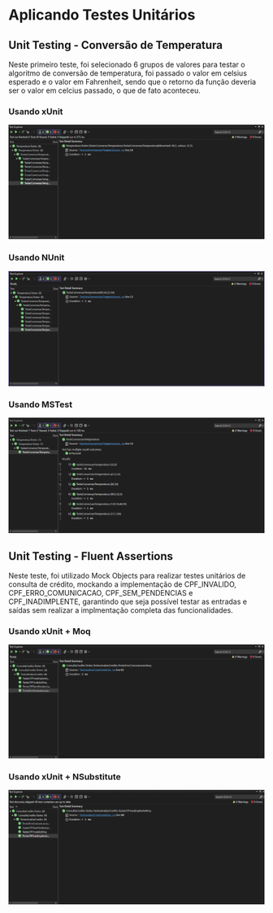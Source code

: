 # Aplicando Testes Unitários

## Unit Testing - Conversão de Temperatura

Neste primeiro teste, foi selecionado 6 grupos de valores para testar o algoritmo de conversão de temperatura, foi passado o valor em celsius esperado e o valor em Fahrenheit, sendo que o retorno da função deveria ser o valor em celcius passado, o que de fato aconteceu.

### Usando xUnit

![alt text](image.png)

### Usando NUnit

![alt text](image-1.png)

### Usando MSTest

![alt text](image-2.png)

## Unit Testing - Fluent Assertions

Neste teste, foi utilizado Mock Objects para realizar testes unitários de consulta de crédito, mockando a implementação de CPF_INVALIDO, CPF_ERRO_COMUNICACAO, CPF_SEM_PENDENCIAS e CPF_INADIMPLENTE, garantindo que seja possível testar as entradas e saídas sem realizar a implmentação completa das funcionalidades.

### Usando xUnit + Moq

![alt text](image-3.png)

### Usando xUnit + NSubstitute

![alt text](image-4.png)
